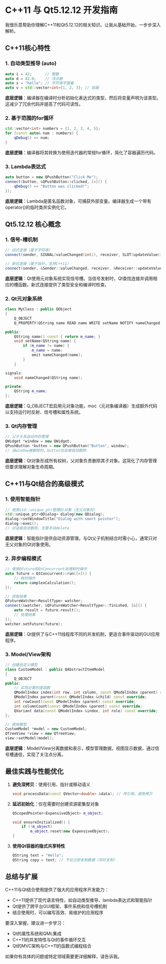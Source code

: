 # C++11 与 Qt5.12.12 开发指南

我很乐意帮助你理解C++11和Qt5.12.12的相关知识。让我从基础开始，一步步深入解析。

## C++11核心特性

### 1. 自动类型推导 (auto)

```cpp
auto i = 42;      // 整数
auto d = 42.0;    // 浮点数
auto s = "hello"; // 字符串字面量
auto v = std::vector<int>{1, 2, 3}; // 容器
```

**底层逻辑**：编译器在编译时分析初始化表达式的类型，然后将变量声明为该类型。这减少了冗余代码并提高了代码可读性。

### 2. 基于范围的for循环

```cpp
std::vector<int> numbers = {1, 2, 3, 4, 5};
for (const auto& num : numbers) {
    qDebug() << num;
}
```

**底层逻辑**：编译器将其转换为使用迭代器的常规for循环，简化了容器遍历代码。

### 3. Lambda表达式

```cpp
auto button = new QPushButton("Click Me");
connect(button, &QPushButton::clicked, [=]() {
    qDebug() << "Button was clicked!";
});
```

**底层逻辑**：Lambda是匿名函数对象，可捕获外部变量。编译器生成一个带有operator()的临时类并实例化它。

## Qt5.12.12 核心概念

### 1. 信号-槽机制

```cpp
// 旧式连接（基于字符串）
connect(sender, SIGNAL(valueChanged(int)), receiver, SLOT(updateValue(int)));

// 新式连接（基于指针，支持C++11）
connect(sender, &Sender::valueChanged, receiver, &Receiver::updateValue);
```

**底层逻辑**：Qt使用元对象系统实现信号槽。当信号发射时，Qt查找连接并调用相应的槽函数。新式连接提供了类型安全和编译时检查。

### 2. Qt元对象系统

```cpp
class MyClass : public QObject
{
    Q_OBJECT
    Q_PROPERTY(QString name READ name WRITE setName NOTIFY nameChanged)

public:
    QString name() const { return m_name; }
    void setName(QString name) {
        if (m_name != name) {
            m_name = name;
            emit nameChanged(name);
        }
    }

signals:
    void nameChanged(QString name);

private:
    QString m_name;
};
```

**底层逻辑**：Q_OBJECT宏启用元对象功能，moc（元对象编译器）生成额外代码以支持运行时反射、信号槽和属性系统。

### 3. Qt内存管理

```cpp
// 父子关系自动内存管理
QWidget *window = new QWidget;
QPushButton *button = new QPushButton("Button", window);
// 当window被删除时，button也会被自动删除
```

**底层逻辑**：Qt对象形成所有权树，父对象负责删除其子对象。这简化了内存管理但要求理解对象生命周期。

## C++11与Qt结合的高级模式

### 1. 使用智能指针

```cpp
// 使用std::unique_ptr管理Qt对象（无父对象时）
std::unique_ptr<QDialog> dialog(new QDialog);
dialog->setWindowTitle("Dialog with smart pointer");
dialog->exec();
// 对话框自动删除，无需手动delete
```

**底层逻辑**：智能指针提供自动资源管理。与Qt父子机制结合时需小心，通常只对无父对象的Qt对象使用。

### 2. 异步编程模式

```cpp
// 使用QFuture和QtConcurrent处理耗时操作
auto future = QtConcurrent::run([=]() {
    // 耗时操作
    return complexCalculation();
});

// 获取结果
QFutureWatcher<ResultType> watcher;
connect(&watcher, &QFutureWatcher<ResultType>::finished, [&]() {
    auto result = future.result();
    // 处理结果
});
watcher.setFuture(future);
```

**底层逻辑**：Qt提供了与C++11线程库不同的并发机制，更适合事件驱动的GUI应用程序。

### 3. Model/View架构

```cpp
// 创建自定义模型
class CustomModel : public QAbstractItemModel
{
    Q_OBJECT
public:
    // 实现必要的虚函数
    QModelIndex index(int row, int column, const QModelIndex &parent) const override;
    QModelIndex parent(const QModelIndex &child) const override;
    int rowCount(const QModelIndex &parent) const override;
    int columnCount(const QModelIndex &parent) const override;
    QVariant data(const QModelIndex &index, int role) const override;
};

// 使用模型
CustomModel *model = new CustomModel;
QTreeView *view = new QTreeView;
view->setModel(model);
```

**底层逻辑**：Model/View分离数据和表示，模型管理数据，视图显示数据，通过信号槽通信，实现了关注点分离。

## 最佳实践与性能优化

1. **避免深拷贝**：使用引用、指针或移动语义
   ```cpp
   void processData(const QVector<double> &data); // 传引用，避免拷贝
   ```

2. **延迟初始化**：仅在需要时创建资源密集型对象
   ```cpp
   QScopedPointer<ExpensiveObject> m_object;
   
   void ensureInitialized() {
       if (!m_object)
           m_object.reset(new ExpensiveObject);
   }
   ```

3. **使用Qt容器的隐式共享特性**
   ```cpp
   QString text = "Hello";
   QString copy = text; // 不会立即复制数据（写时复制）
   ```

## 总结与扩展

C++11与Qt结合使用提供了强大的应用程序开发能力：

- C++11提供了现代语言特性，如自动类型推导、lambda表达式和智能指针
- Qt提供了跨平台GUI框架、事件系统和信号槽机制
- 结合使用时，可以编写高效、易维护的应用程序

要深入掌握，建议进一步学习：
- Qt的属性系统和QML集成
- C++11的并发特性与Qt的事件循环交互
- Qt的MVC架构与C++11的函数式编程结合

如果你有具体的问题或特定领域需要更详细解释，请告诉我。
